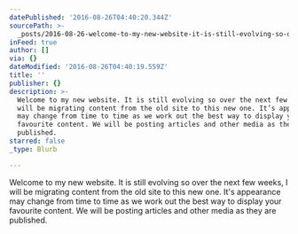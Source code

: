 ```yaml
---
datePublished: '2016-08-26T04:40:20.344Z'
sourcePath: >-
  _posts/2016-08-26-welcome-to-my-new-website-it-is-still-evolving-so-over-the.md
inFeed: true
author: []
via: {}
dateModified: '2016-08-26T04:40:19.559Z'
title: ''
publisher: {}
description: >-
  Welcome to my new website. It is still evolving so over the next few weeks, I
  will be migrating content from the old site to this new one. It’s appearance
  may change from time to time as we work out the best way to display your
  favourite content. We will be posting articles and other media as they are
  published.
starred: false
_type: Blurb

---
```

Welcome to my new website. It is still evolving so over the next few weeks, I will be migrating content from the old site to this new one. It's appearance may change from time to time as we work out the best way to display your favourite content. We will be posting articles and other media as they are published.